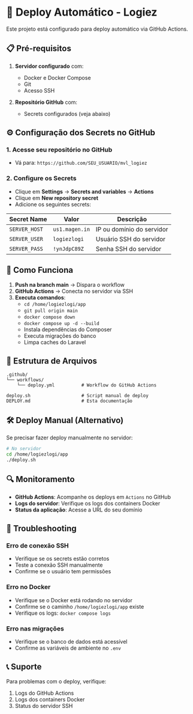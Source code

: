 # 🚀 Deploy Automático - Logiez

Este projeto está configurado para deploy automático via GitHub Actions.

## 📋 Pré-requisitos

1. **Servidor configurado** com:
   - Docker e Docker Compose
   - Git
   - Acesso SSH

2. **Repositório GitHub** com:
   - Secrets configurados (veja abaixo)

## ⚙️ Configuração dos Secrets no GitHub

### 1. Acesse seu repositório no GitHub
- Vá para: `https://github.com/SEU_USUARIO/mvl_logiez`

### 2. Configure os Secrets
- Clique em **Settings** → **Secrets and variables** → **Actions**
- Clique em **New repository secret**
- Adicione os seguintes secrets:

| Secret Name | Valor | Descrição |
|-------------|-------|-----------|
| `SERVER_HOST` | `us1.magen.in` | IP ou domínio do servidor |
| `SERVER_USER` | `logiezlogi` | Usuário SSH do servidor |
| `SERVER_PASS` | `!ynJdpC89Z` | Senha SSH do servidor |

## 🔄 Como Funciona

1. **Push na branch main** → Dispara o workflow
2. **GitHub Actions** → Conecta no servidor via SSH
3. **Executa comandos**:
   - `cd /home/logiezlogi/app`
   - `git pull origin main`
   - `docker compose down`
   - `docker compose up -d --build`
   - Instala dependências do Composer
   - Executa migrações do banco
   - Limpa caches do Laravel

## 📁 Estrutura de Arquivos

```
.github/
└── workflows/
    └── deploy.yml          # Workflow do GitHub Actions

deploy.sh                   # Script manual de deploy
DEPLOY.md                   # Esta documentação
```

## 🛠️ Deploy Manual (Alternativo)

Se precisar fazer deploy manualmente no servidor:

```bash
# No servidor
cd /home/logiezlogi/app
./deploy.sh
```

## 🔍 Monitoramento

- **GitHub Actions**: Acompanhe os deploys em `Actions` no GitHub
- **Logs do servidor**: Verifique os logs dos containers Docker
- **Status da aplicação**: Acesse a URL do seu domínio

## 🚨 Troubleshooting

### Erro de conexão SSH
- Verifique se os secrets estão corretos
- Teste a conexão SSH manualmente
- Confirme se o usuário tem permissões

### Erro no Docker
- Verifique se o Docker está rodando no servidor
- Confirme se o caminho `/home/logiezlogi/app` existe
- Verifique os logs: `docker compose logs`

### Erro nas migrações
- Verifique se o banco de dados está acessível
- Confirme as variáveis de ambiente no `.env`

## 📞 Suporte

Para problemas com o deploy, verifique:
1. Logs do GitHub Actions
2. Logs dos containers Docker
3. Status do servidor SSH
